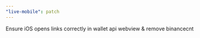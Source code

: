 ```yaml
---
"live-mobile": patch
---
```


Ensure iOS opens links correctly in wallet api webview & remove binancecnt
